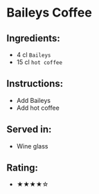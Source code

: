 # Baileys Coffee

## Ingredients:
- 4 cl `Baileys`
- 15 cl `hot coffee`

## Instructions:
- Add Baileys
- Add hot coffee

## Served in:
- Wine glass

## Rating:
- ★★★★☆